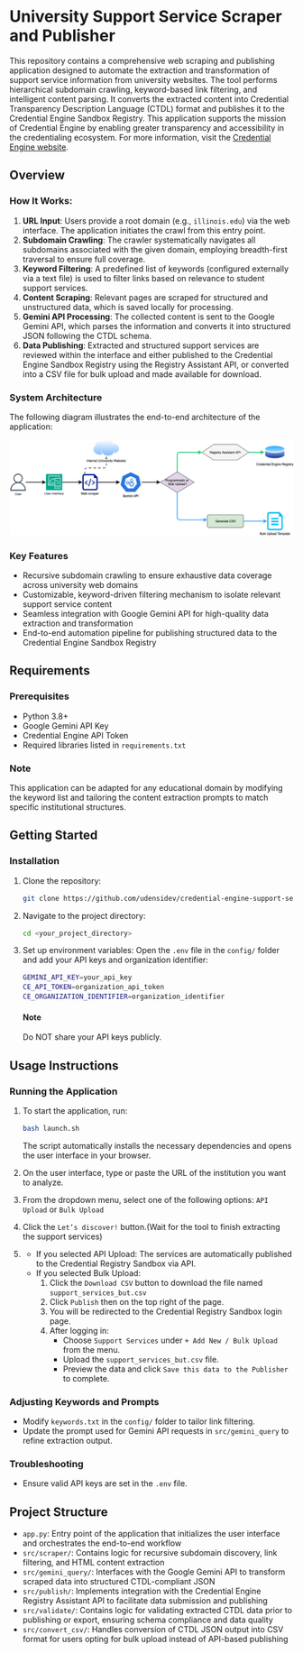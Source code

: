 # University Support Service Scraper and Publisher
This repository contains a comprehensive web scraping and publishing application designed to automate the extraction and transformation of support service information from university websites. The tool performs hierarchical subdomain crawling, keyword-based link filtering, and intelligent content parsing. It converts the extracted content into Credential Transparency Description Language (CTDL) format and publishes it to the Credential Engine Sandbox Registry. This application supports the mission of Credential Engine by enabling greater transparency and accessibility in the credentialing ecosystem. For more information, visit the [Credential Engine website](https://credentialengine.org/).

## Overview

### How It Works:

1. **URL Input**: Users provide a root domain (e.g., `illinois.edu`) via the web interface. The application initiates the crawl from this entry point.
2. **Subdomain Crawling**: The crawler systematically navigates all subdomains associated with the given domain, employing breadth-first traversal to ensure full coverage.
3. **Keyword Filtering**: A predefined list of keywords (configured externally via a text file) is used to filter links based on relevance to student support services.
4. **Content Scraping**: Relevant pages are scraped for structured and unstructured data, which is saved locally for processing.
5. **Gemini API Processing**: The collected content is sent to the Google Gemini API, which parses the information and converts it into structured JSON following the CTDL schema.
6. **Data Publishing**: Extracted and structured support services are reviewed within the interface and either published to the Credential Engine Sandbox Registry using the Registry Assistant API, or converted into a CSV file for bulk upload and made available for download.

### System Architecture

The following diagram illustrates the end-to-end architecture of the application:

![System Architecture](docs/system_architecture.png)

### Key Features

* Recursive subdomain crawling to ensure exhaustive data coverage across university web domains
* Customizable, keyword-driven filtering mechanism to isolate relevant support service content
* Seamless integration with Google Gemini API for high-quality data extraction and transformation
* End-to-end automation pipeline for publishing structured data to the Credential Engine Sandbox Registry

## Requirements

### Prerequisites
*   Python 3.8+
*   Google Gemini API Key
*   Credential Engine API Token
*   Required libraries listed in `requirements.txt`

### Note

This application can be adapted for any educational domain by modifying the keyword list and tailoring the content extraction prompts to match specific institutional structures.

## Getting Started

### Installation

1. Clone the repository:

    ```sh
    git clone https://github.com/udensidev/credential-engine-support-service-publisher.git
    ```

2. Navigate to the project directory:

    ```sh
    cd <your_project_directory>
    ```

3. Set up environment variables:
   Open the `.env` file in the `config/` folder and add your API keys and organization identifier:

    ```sh
    GEMINI_API_KEY=your_api_key
    CE_API_TOKEN=organization_api_token
    CE_ORGANIZATION_IDENTIFIER=organization_identifier
    ```
    #### Note

    Do NOT share your API keys publicly.

## Usage Instructions

### Running the Application

1. To start the application, run:

    ```sh
    bash launch.sh
    ```

    The script automatically installs the necessary dependencies and opens the user interface in your browser.

2. On the user interface, type or paste the URL of the institution you want to analyze.
3. From the dropdown menu, select one of the following options: `API Upload` or `Bulk Upload`
4. Click the `Let’s discover!` button.(Wait for the tool to finish extracting the support services)
5. * If you selected API Upload:
     The services are automatically published to the Credential Registry Sandbox via API.
   * If you selected Bulk Upload:
        1. Click the `Download CSV` button to download the file named `support_services_but.csv`
        2. Click `Publish` then on the top right of the page.
        3. You will be redirected to the Credential Registry Sandbox login page.
        4. After logging in:
            - Choose `Support Services` under  `+ Add New / Bulk Upload` from the menu.
            - Upload the `support_services_but.csv` file.
            - Preview the data and click `Save this data to the Publisher` to complete.

### Adjusting Keywords and Prompts

- Modify `keywords.txt` in the `config/` folder to tailor link filtering.
- Update the prompt used for Gemini API requests in `src/gemini_query` to refine extraction output.

### Troubleshooting

- Ensure valid API keys are set in the `.env` file.

## Project Structure
* `app.py`: Entry point of the application that initializes the user interface and orchestrates the end-to-end workflow
* `src/scraper/`: Contains logic for recursive subdomain discovery, link filtering, and HTML content extraction
* `src/gemini_query/`: Interfaces with the Google Gemini API to transform scraped data into structured CTDL-compliant JSON
* `src/publish/`: Implements integration with the Credential Engine Registry Assistant API to facilitate data submission and publishing
* `src/validate/`: Contains logic for validating extracted CTDL data prior to publishing or export, ensuring schema compliance and data quality
* `src/convert_csv/`: Handles conversion of CTDL JSON output into CSV format for users opting for bulk upload instead of API-based publishing